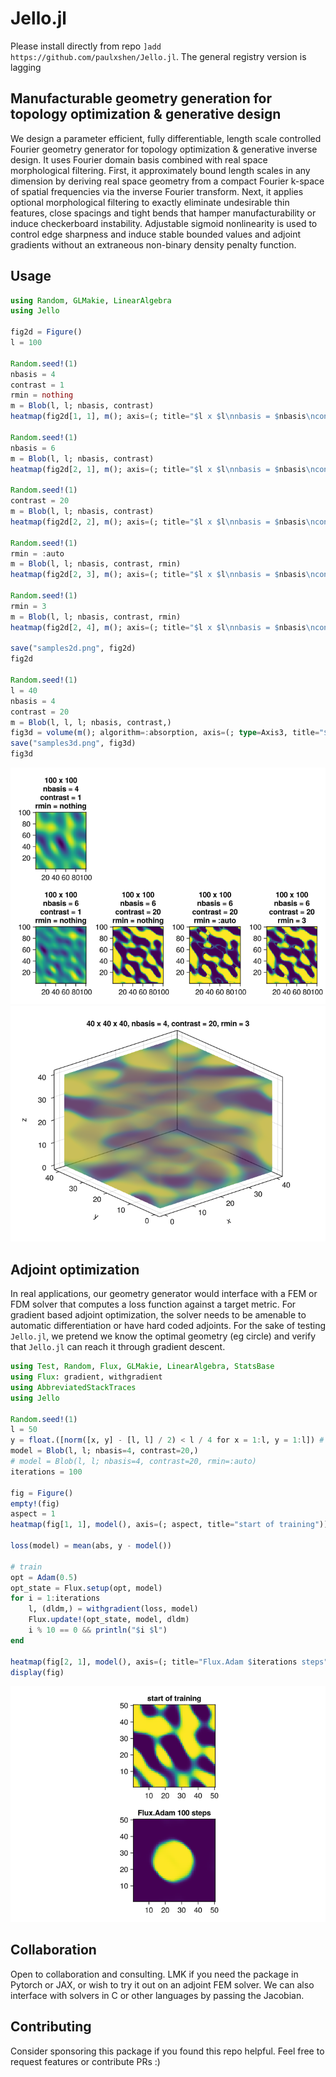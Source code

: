 # Jello.jl

Please install directly from repo `]add https://github.com/paulxshen/Jello.jl`. The general registry  version is lagging 

## Manufacturable geometry generation for topology optimization & generative design
We design a parameter efficient, fully differentiable, length scale controlled Fourier  geometry generator for topology optimization & generative inverse design. It uses Fourier domain basis combined with real space morphological filtering. First, it approximately bound length scales in any dimension by deriving real space geometry from a compact Fourier k-space of spatial frequencies via the inverse Fourier transform. Next, it applies optional morphological filtering to exactly eliminate undesirable thin features, close spacings and tight bends that hamper manufacturability or induce checkerboard instability.  Adjustable sigmoid  nonlinearity is used to control edge sharpness and induce stable bounded values and adjoint gradients without an extraneous non-binary density penalty function.

## Usage
```julia
using Random, GLMakie, LinearAlgebra
using Jello

fig2d = Figure()
l = 100

Random.seed!(1)
nbasis = 4
contrast = 1
rmin = nothing
m = Blob(l, l; nbasis, contrast)
heatmap(fig2d[1, 1], m(); axis=(; title="$l x $l\nnbasis = $nbasis\ncontrast = $contrast\nrmin = $rmin"))

Random.seed!(1)
nbasis = 6
m = Blob(l, l; nbasis, contrast)
heatmap(fig2d[2, 1], m(); axis=(; title="$l x $l\nnbasis = $nbasis\ncontrast = $contrast\nrmin = $rmin"))

Random.seed!(1)
contrast = 20
m = Blob(l, l; nbasis, contrast)
heatmap(fig2d[2, 2], m(); axis=(; title="$l x $l\nnbasis = $nbasis\ncontrast = $contrast\nrmin = $rmin"))

Random.seed!(1)
rmin = :auto
m = Blob(l, l; nbasis, contrast, rmin)
heatmap(fig2d[2, 3], m(); axis=(; title="$l x $l\nnbasis = $nbasis\ncontrast = $contrast\nrmin = :$rmin"))

Random.seed!(1)
rmin = 3
m = Blob(l, l; nbasis, contrast, rmin)
heatmap(fig2d[2, 4], m(); axis=(; title="$l x $l\nnbasis = $nbasis\ncontrast = $contrast\nrmin = $rmin"))

save("samples2d.png", fig2d)
fig2d

Random.seed!(1)
l = 40
nbasis = 4
contrast = 20
m = Blob(l, l, l; nbasis, contrast,)
fig3d = volume(m(); algorithm=:absorption, axis=(; type=Axis3, title="$l x $l x $l, nbasis = $nbasis, contrast = $contrast, rmin = $rmin"))
save("samples3d.png", fig3d)
fig3d
```

![](samples2d.png)
![](samples3d.png)

## Adjoint optimization
In real applications, our geometry generator would interface with a FEM or FDM solver that computes a loss function against a target metric. For gradient based adjoint optimization, the solver needs to be amenable to automatic differentiation or have hard coded adjoints. For the sake of testing `Jello.jl`, we pretend we know the optimal geometry (eg circle) and verify that `Jello.jl` can reach it through gradient descent.
```julia
using Test, Random, Flux, GLMakie, LinearAlgebra, StatsBase
using Flux: gradient, withgradient
using AbbreviatedStackTraces
using Jello

Random.seed!(1)
l = 50
y = float.([norm([x, y] - [l, l] / 2) < l / 4 for x = 1:l, y = 1:l]) # circle
model = Blob(l, l; nbasis=4, contrast=20,)
# model = Blob(l, l; nbasis=4, contrast=20, rmin=:auto)
iterations = 100

fig = Figure()
empty!(fig)
aspect = 1
heatmap(fig[1, 1], model(), axis=(; aspect, title="start of training"))

loss(model) = mean(abs, y - model())

# train
opt = Adam(0.5)
opt_state = Flux.setup(opt, model)
for i = 1:iterations
    l, (dldm,) = withgradient(loss, model)
    Flux.update!(opt_state, model, dldm)
    i % 10 == 0 && println("$i $l")
end

heatmap(fig[2, 1], model(), axis=(; title="Flux.Adam $iterations steps", aspect))
display(fig)
```

![](pic.png)
## Collaboration
Open to collaboration and consulting. LMK if you need the package in Pytorch or JAX, or wish to try it out on an adjoint FEM solver. We can also interface with solvers in C or other languages by passing the Jacobian.

## Contributing
Consider sponsoring this package if you found this repo helpful. Feel free to request features or contribute PRs :)
